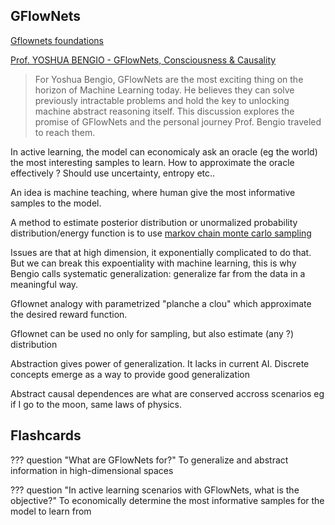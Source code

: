 ## GFlowNets

[Gflownets foundations](https://arxiv.org/pdf/2111.09266.pdf)

[Prof. YOSHUA BENGIO - GFlowNets, Consciousness & Causality](https://www.youtube.com/watch?v=M49TMqK5uCE)

> For Yoshua Bengio, GFlowNets are the most exciting thing on the horizon of Machine Learning today. He believes they can solve previously intractable problems and hold the key to unlocking machine abstract reasoning itself. This discussion explores the promise of GFlowNets and the personal journey Prof. Bengio traveled to reach them.


In active learning, the model can economicaly ask an oracle (eg the world) the most interesting samples to learn. How to approximate the oracle effectively ? Should use uncertainty, entropy etc..

An idea is machine teaching, where human give the most informative samples to the model.

A method to estimate posterior distribution or unormalized probability distribution/energy function is to use [markov chain monte carlo sampling](../maths/probability/markov.md)

Issues are that at high dimension, it exponentially complicated to do that. But we can break this expoentiality with machine learning, this is why Bengio calls systematic generalization: generalize far from the data in a meaningful way.

Gflownet analogy with parametrized "planche a clou" which approximate the desired reward function.

Gflownet can be used no only for sampling, but also estimate (any ?) distribution

Abstraction gives power of generalization. It lacks in current AI. Discrete concepts emerge as a way to provide good generalization

Abstract causal dependences are what are conserved accross scenarios eg if I go to the moon, same laws of physics.

## Flashcards

??? question "What are GFlowNets for?"
    To generalize and abstract information in high-dimensional spaces

??? question "In active learning scenarios with GFlowNets, what is the objective?"
    To economically determine the most informative samples for the model to learn from
